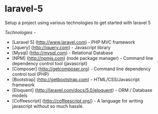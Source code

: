 # laravel-5

Setup a project using various technologies to get started with laravel 5

*Technologies* -
  * [Laravel 5] (http://www.laravel.com) - PHP MVC framework
  * [Jquery] (http://jquery.com) - Javascript library
  * [Mysql] (http://mysql.com) - Relational Database
  * [NPM] (http://npmjs.com) (node package manager) - Command line dependency control tool (javascript) 
  * [Composer] (http://getcomposer.org) - Command line dependency control tool (PHP)
  * [Bootstrap] (http://getbootstrap.com) - HTML/CSS/Javascript framework
  * [Eloquent] (http://laravel.com/docs/5.0/eloquent) - ORM / Database models
  * [Coffeescript] (http://coffeescript.org/) - A language for writing javascript without so much hassle. 